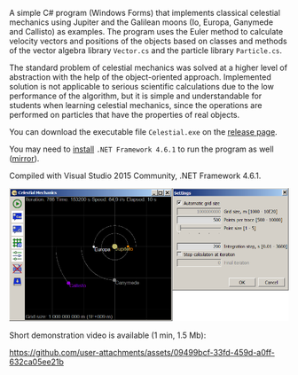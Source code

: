 A simple C# program (Windows Forms) that implements classical celestial mechanics using Jupiter and the Galilean moons (Io, Europa, Ganymede and Callisto) as examples. The program uses the Euler method to calculate velocity vectors and positions of the objects based on classes and methods of the vector algebra library `Vector.cs` and the particle library `Particle.cs`.

The standard problem of celestial mechanics was solved at a higher level of abstraction with the help of the object-oriented approach. Implemented solution is not applicable to serious scientific calculations due to the low performance of the algorithm, but it is simple and understandable for students when learning celestial mechanics, since the operations are performed on particles that have the properties of real objects.

You can download the executable file `Celestial.exe` on the [release page](https://github.com/ap13ski/Celestial-Mechanics/releases/tag/v.1.0). 

You may need to [install](https://dotnet.microsoft.com/en-us/download/dotnet-framework/net461) `.NET Framework 4.6.1` to run the program as well ([mirror](https://github.com/ap13ski/Protractor/releases/download/v1.0/default.NET_Runtime_Pack_Offline_Installer_NDP461-KB3102436-x86-x64-AllOS-ENU.exe)).

Compiled with Visual Studio 2015 Community, .NET Framework 4.6.1.

![Screenshot](celestial.png)

Short demonstration video is available (1 min, 1.5 Mb):

https://github.com/user-attachments/assets/09499bcf-33fd-459d-a0ff-632ca05ee21b
